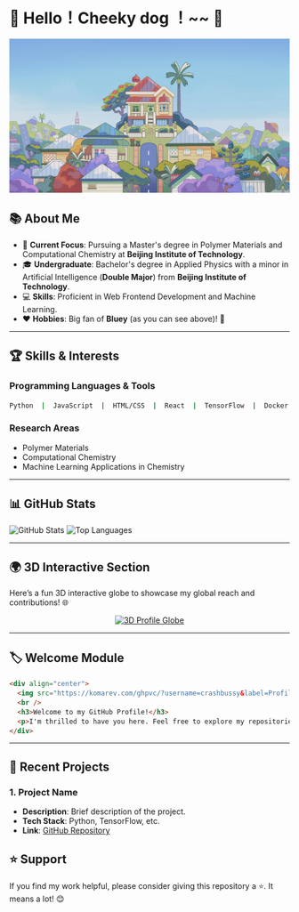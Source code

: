 # 🌟 Hello！Cheeky dog ！~~ 👋

![布鲁伊](1.png)

## 📚 About Me

- 🔭 **Current Focus**: Pursuing a Master's degree in Polymer Materials and Computational Chemistry at **Beijing Institute of Technology**.
- 🎓 **Undergraduate**: Bachelor's degree in Applied Physics with a minor in Artificial Intelligence (**Double Major**) from **Beijing Institute of Technology**.
- 💻 **Skills**: Proficient in Web Frontend Development and Machine Learning.
- ❤️ **Hobbies**: Big fan of **Bluey** (as you can see above)! 🐶

---

## 🏆 Skills & Interests

### Programming Languages & Tools
```bash
Python  |  JavaScript  |  HTML/CSS  |  React  |  TensorFlow  |  Docker
```

### Research Areas
- Polymer Materials
- Computational Chemistry
- Machine Learning Applications in Chemistry

---

## 📊 GitHub Stats

![GitHub Stats](https://github-readme-stats.vercel.app/api?username=crashbussy&show_icons=true&theme=radical)
![Top Languages](https://github-readme-stats.vercel.app/api/top-langs/?username=crashbussy&layout=compact&theme=radical)

---

## 🌍 3D Interactive Section

Here’s a fun 3D interactive globe to showcase my global reach and contributions! 🌐

<div align="center">
  <a href="https://sourcerer.io/crashbussy" target="_blank">
    <img src="https://api.sourcerer.io/widgets/profile/3d?username=crashbussy" alt="3D Profile Globe" width="400" />
  </a>
</div>

---

## 🏷️ Welcome Module

```html
<div align="center">
  <img src="https://komarev.com/ghpvc/?username=crashbussy&label=Profile%20Views&color=blue&style=flat-square" alt="Profile Views" />
  <br />
  <h3>Welcome to my GitHub Profile!</h3>
  <p>I'm thrilled to have you here. Feel free to explore my repositories and projects. If you have any questions or want to collaborate, don't hesitate to reach out!</p>
</div>
```

---

## 📜 Recent Projects

### 1. **Project Name**
- **Description**: Brief description of the project.
- **Tech Stack**: Python, TensorFlow, etc.
- **Link**: [GitHub Repository](https://github.com/crashbussy/Clustering-Algorithm-and-Application-Based-on-Quantum-Machine-Learning)



## ⭐ Support

If you find my work helpful, please consider giving this repository a ⭐. It means a lot! 😊
